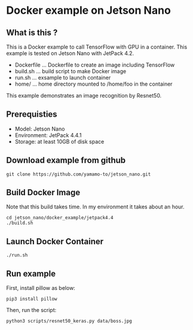 # Docker example on Jetson Nano

## What is this ?

This is a Docker example to call TensorFlow with GPU in a container.
This example is tested on Jetson Nano with JetPack 4.2.

- Dockerfile ... Dockerfile to create an image including TensorFlow
- build.sh   ... build script to make Docker image
- run.sh     ... exsample to launch container
- home/      ... home directory mounted to /home/foo in the container

This example demonstrates an image recognition by Resnet50.

## Prerequisties

- Model: Jetson Nano
- Environment: JetPack 4.4.1
- Storage: at least 10GB of disk space

## Download example from github

```bash:terminal
git clone https://github.com/yamamo-to/jetson_nano.git
```

## Build Docker Image

Note that this build takes time. In my environment it takes about an hour.

```bash:terminal
cd jetson_nano/docker_example/jetpack4.4
./build.sh
```

## Launch Docker Container

```bash:terminal
./run.sh
```

## Run example

First, install pillow as below:

```bash:container
pip3 install pillow
```

Then, run the script:

```bash:container
python3 scripts/resnet50_keras.py data/boss.jpg
```
